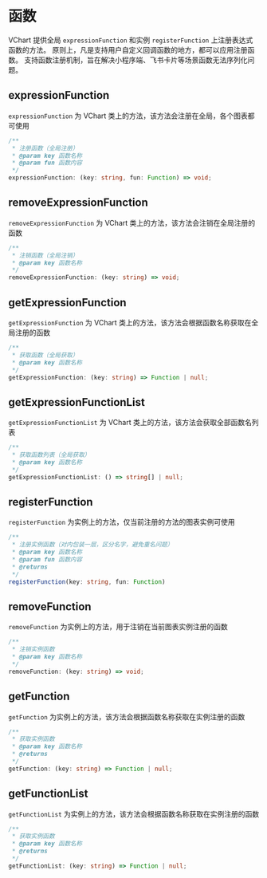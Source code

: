 # 函数

VChart 提供全局 `expressionFunction` 和实例 `registerFunction` 上注册表达式函数的方法。
原则上，凡是支持用户自定义回调函数的地方，都可以应用注册函数。
支持函数注册机制，旨在解决小程序端、飞书卡片等场景函数无法序列化问题。

## expressionFunction

`expressionFunction` 为 VChart 类上的方法，该方法会注册在全局，各个图表都可使用

```ts
/**
 * 注册函数（全局注册）
 * @param key 函数名称
 * @param fun 函数内容
 */
expressionFunction: (key: string, fun: Function) => void;
```

## removeExpressionFunction

`removeExpressionFunction` 为 VChart 类上的方法，该方法会注销在全局注册的函数

```ts
/**
 * 注销函数（全局注销）
 * @param key 函数名称
 */
removeExpressionFunction: (key: string) => void;
```

## getExpressionFunction

`getExpressionFunction` 为 VChart 类上的方法，该方法会根据函数名称获取在全局注册的函数

```ts
/**
 * 获取函数（全局获取）
 * @param key 函数名称
 */
getExpressionFunction: (key: string) => Function | null;
```

## getExpressionFunctionList

`getExpressionFunctionList` 为 VChart 类上的方法，该方法会获取全部函数名列表

```ts
/**
 * 获取函数列表（全局获取）
 * @param key 函数名称
 */
getExpressionFunctionList: () => string[] | null;
```

## registerFunction

`registerFunction` 为实例上的方法，仅当前注册的方法的图表实例可使用

```ts
/**
 * 注册实例函数（对内包装一层，区分名字，避免重名问题）
 * @param key 函数名称
 * @param fun 函数内容
 * @returns
 */
registerFunction(key: string, fun: Function)
```

## removeFunction

`removeFunction` 为实例上的方法，用于注销在当前图表实例注册的函数

```ts
/**
 * 注销实例函数
 * @param key 函数名称
 */
removeFunction: (key: string) => void;
```

## getFunction

`getFunction` 为实例上的方法，该方法会根据函数名称获取在实例注册的函数

```ts
/**
 * 获取实例函数
 * @param key 函数名称
 * @returns
 */
getFunction: (key: string) => Function | null;
```

## getFunctionList

`getFunctionList` 为实例上的方法，该方法会根据函数名称获取在实例注册的函数

```ts
/**
 * 获取实例函数
 * @param key 函数名称
 * @returns
 */
getFunctionList: (key: string) => Function | null;
```
